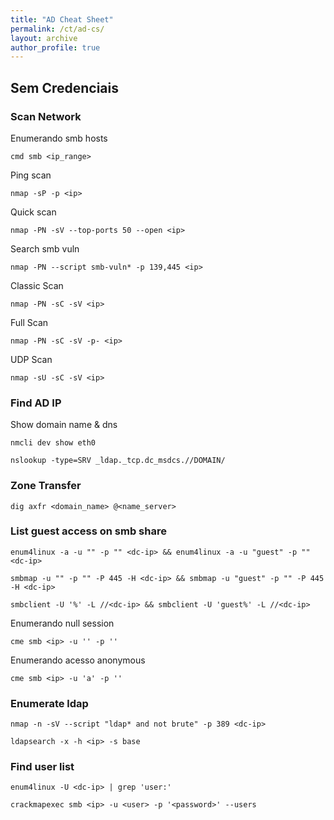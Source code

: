 ```yaml
---
title: "AD Cheat Sheet"
permalink: /ct/ad-cs/
layout: archive
author_profile: true
---
```


## Sem Credenciais
### Scan Network

Enumerando smb hosts

```
cmd smb <ip_range>
```

Ping scan

```
nmap -sP -p <ip>
```

Quick scan

```
nmap -PN -sV --top-ports 50 --open <ip>
```

Search smb vuln

```
nmap -PN --script smb-vuln* -p 139,445 <ip>
```

Classic Scan

```
nmap -PN -sC -sV <ip>
```

Full Scan

```
nmap -PN -sC -sV -p- <ip>
```

UDP Scan

```
nmap -sU -sC -sV <ip>
```

### Find AD IP

Show domain name & dns

```
nmcli dev show eth0
```

```
nslookup -type=SRV _ldap._tcp.dc_msdcs.//DOMAIN/
```

### Zone Transfer

```
dig axfr <domain_name> @<name_server>
```

### List guest access on smb share

```
enum4linux -a -u "" -p "" <dc-ip> && enum4linux -a -u "guest" -p "" <dc-ip>
```

```
smbmap -u "" -p "" -P 445 -H <dc-ip> && smbmap -u "guest" -p "" -P 445 -H <dc-ip>
```

```
smbclient -U '%' -L //<dc-ip> && smbclient -U 'guest%' -L //<dc-ip>
```

Enumerando null session

```
cme smb <ip> -u '' -p ''
```

Enumerando acesso anonymous

```
cme smb <ip> -u 'a' -p ''
```

### Enumerate ldap

```
nmap -n -sV --script "ldap* and not brute" -p 389 <dc-ip>
```

```
ldapsearch -x -h <ip> -s base
```

### Find user list

```
enum4linux -U <dc-ip> | grep 'user:'
```

```
crackmapexec smb <ip> -u <user> -p '<password>' --users
```
